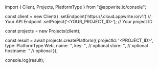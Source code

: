 import { Client, Projects, PlatformType } from "@appwrite.io/console";

const client = new Client()
    .setEndpoint('https://<REGION>.cloud.appwrite.io/v1') // Your API Endpoint
    .setProject('<YOUR_PROJECT_ID>'); // Your project ID

const projects = new Projects(client);

const result = await projects.createPlatform({
    projectId: '<PROJECT_ID>',
    type: PlatformType.Web,
    name: '<NAME>',
    key: '<KEY>', // optional
    store: '<STORE>', // optional
    hostname: '' // optional
});

console.log(result);
